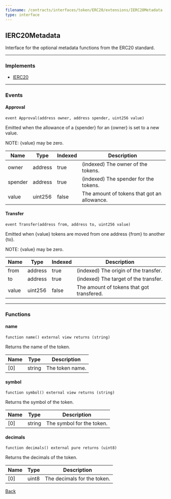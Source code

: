 ```yaml
---
filename: /contracts/interfaces/token/ERC20/extensions/IERC20Metadata
type: interface
---
```


## IERC20Metadata

Interface for the optional metadata functions from the ERC20 standard.

***

### Implements

- [IERC20](/contracts/interfaces/token/ERC20/IERC20)

***

### Events

#### Approval

```solidity
event Approval(address owner, address spender, uint256 value)
```

Emitted when the allowance of a {spender} for an {owner} is set to a new value.

NOTE: {value} may be zero.

| Name | Type | Indexed | Description |
| ---- | ---- | ------- | ----------- |
| owner | address | true | (indexed) The owner of the tokens. |
| spender | address | true | (indexed) The spender for the tokens. |
| value | uint256 | false | The amount of tokens that got an allowance. |

#### Transfer

```solidity
event Transfer(address from, address to, uint256 value)
```

Emitted when {value} tokens are moved from one address {from} to another {to}.

NOTE: {value} may be zero.

| Name | Type | Indexed | Description |
| ---- | ---- | ------- | ----------- |
| from | address | true | (indexed) The origin of the transfer. |
| to | address | true | (indexed) The target of the transfer. |
| value | uint256 | false | The amount of tokens that got transfered. |

***

### Functions

#### name

```solidity
function name() external view returns (string)
```

Returns the name of the token.

| Name | Type | Description |
| ---- | ---- | ----------- |
| [0] | string | The token name. |

#### symbol

```solidity
function symbol() external view returns (string)
```

Returns the symbol of the token.

| Name | Type | Description |
| ---- | ---- | ----------- |
| [0] | string | The symbol for the token. |

#### decimals

```solidity
function decimals() external pure returns (uint8)
```

Returns the decimals of the token.

| Name | Type | Description |
| ---- | ---- | ----------- |
| [0] | uint8 | The decimals for the token. |

[Back](/index)